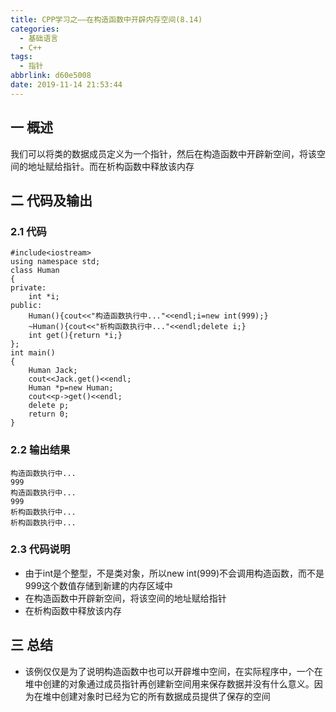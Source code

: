 ```yaml
---
title: CPP学习之——在构造函数中开辟内存空间(8.14)
categories:
  - 基础语言
  - C++
tags:
  - 指针
abbrlink: d60e5008
date: 2019-11-14 21:53:44
---
```

## 一 概述

我们可以将类的数据成员定义为一个指针，然后在构造函数中开辟新空间，将该空间的地址赋给指针。而在析构函数中释放该内存  

<!--more-->

## 二 代码及输出

### 2.1 代码

```
#include<iostream>
using namespace std;
class Human
{
private:
	int *i;
public:
	Human(){cout<<"构造函数执行中..."<<endl;i=new int(999);}
	~Human(){cout<<"析构函数执行中..."<<endl;delete i;}
	int get(){return *i;}
};
int main()
{
	Human Jack;
	cout<<Jack.get()<<endl;
	Human *p=new Human;
	cout<<p->get()<<endl;
	delete p;
	return 0;
}
```

### 2.2 输出结果

```
构造函数执行中...
999
构造函数执行中...
999
析构函数执行中...
析构函数执行中...
```

### 2.3 代码说明

* 由于int是个整型，不是类对象，所以new int(999)不会调用构造函数，而不是999这个数值存储到新建的内存区域中
* 在构造函数中开辟新空间，将该空间的地址赋给指针
* 在析构函数中释放该内存

## 三 总结

* 该例仅仅是为了说明构造函数中也可以开辟堆中空间，在实际程序中，一个在堆中创建的对象通过成员指针再创建新空间用来保存数据并没有什么意义。因为在堆中创建对象时已经为它的所有数据成员提供了保存的空间
